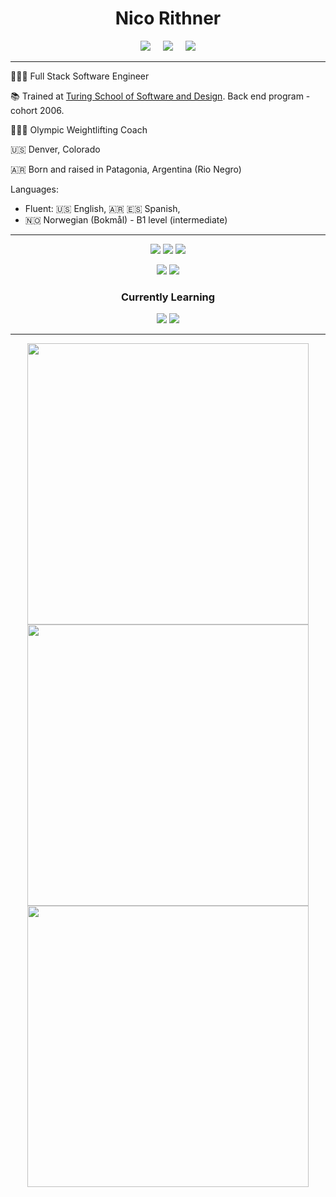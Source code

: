 <div align="center">
  
  # Nico Rithner
  
</div>

<p align="center">
  <a target="_blank"href="https://www.linkedin.com/in/nicorithner/"><img src="https://img.shields.io/badge/linkedin-%230077B5.svg?&style=for-the-badge&logo=linkedin&logoColor=white" /></a>&nbsp;&nbsp;&nbsp;&nbsp;
  <a href="mailto:nicorithner@gmail.com?subject=Message%20From%20my%20Github"><img src="https://img.shields.io/badge/gmail-%23D14836.svg?&style=for-the-badge&logo=gmail&logoColor=white" /></a>&nbsp;&nbsp;&nbsp;&nbsp;
  <a target="_blank" href="https://drive.google.com/file/d/1ncNRoWOo-jnHhANPa7lrZU7r2TUMZMAh/view"> <img src="https://img.shields.io/badge/grab my resume-F80000?style=for-the-badge" /> </a>
</p>

<hr/>

👨🏻‍💻   Full Stack Software Engineer

📚   Trained at [Turing School of Software and Design](https://turing.io/). Back end program - cohort 2006.

🏋🏻‍♂️   Olympic Weightlifting Coach

🇺🇸   Denver, Colorado 

🇦🇷  Born and raised in Patagonia, Argentina (Rio Negro)

Languages:
  - Fluent: 🇺🇸 English, 🇦🇷 🇪🇸 Spanish, <br/> 
  - 🇳🇴 Norwegian (Bokmål) - B1 level (intermediate)

<hr/>

<p align="center">
<img src="https://img.shields.io/badge/JavaScript-323330?style=for-the-badge&logo=javascript&logoColor=F7DF1E"/>
<img src="https://img.shields.io/badge/React-20232A?style=for-the-badge&logo=react&logoColor=61DAFB" />
<img src="https://img.shields.io/badge/Node.js-339933?style=for-the-badge&logo=nodedotjs&logoColor=white"/>
</p>

<p align="center">
  <img src="https://img.shields.io/badge/Ruby-CC342D?style=for-the-badge&logo=ruby&logoColor=white"/>
  <img src="https://img.shields.io/badge/Ruby_on_Rails-CC0000?style=for-the-badge&logo=ruby-on-rails&logoColor=white" />
</p>

<div align="center">
  <h3> Currently Learning </h3>
  <img src="https://img.shields.io/badge/JAVA-3C6D90?style=for-the-badge&logo=java&logoColor=white" />
  <img src="https://img.shields.io/badge/TypeScript-3C6D90?style=for-the-badge&logo=typeScript&logoColor=white" />
</div>


<hr/>


<div align="center">
  
  <img src="https://wakatime.com/share/@d4ca273f-8825-4655-a345-095295882ab1/83739375-1dc2-40db-8b16-69423ef8dc53.svg" width="450"/>
  <img src="https://wakatime.com/share/@d4ca273f-8825-4655-a345-095295882ab1/aa9e1aa2-3110-4341-a359-1539c18803ec.svg" width="450"/>

</div>

<div align="center">
   <a href="https://github.com/nicorithner/github-readme-stats">
      <img src="https://github-readme-stats.vercel.app/api?username=nicorithner&show_icons=true&theme=react&&hide_border=true" width="450"/>
   </a>
</div>
<!--
**nicorithner/nicorithner** is a ✨ _special_ ✨ repository because its `README.md` (this file) appears on your GitHub profile.
